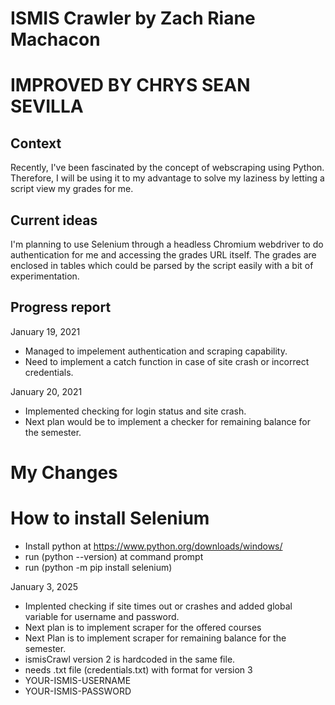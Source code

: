 # ISMIS Crawler by Zach Riane Machacon
# IMPROVED BY CHRYS SEAN SEVILLA

## Context
Recently, I've been fascinated by the concept of webscraping using Python. Therefore, I will be using it to my advantage to solve my laziness by letting a script view my grades for me. 

## Current ideas
I'm planning to use Selenium through a headless Chromium webdriver to do authentication for me and accessing the grades URL itself. The grades are enclosed in tables which could be parsed by the script easily with a bit of experimentation.

## Progress report
January 19, 2021
- Managed to impelement authentication and scraping capability.
- Need to implement a catch function in case of site crash or incorrect credentials.

January 20, 2021
- Implemented checking for login status and site crash.
- Next plan would be to implement a checker for remaining balance for the semester.

# My Changes

# How to install Selenium
- Install python at https://www.python.org/downloads/windows/
- run (python --version) at command prompt
- run (python -m pip install selenium)

January 3, 2025
- Implented checking if site times out or crashes and added global variable for username and password.
- Next plan is to implement scraper for the offered courses
- Next Plan is to implement scraper for remaining balance for the semester.
- ismisCrawl version 2 is hardcoded in the same file.
- needs .txt file (credentials.txt) with format for version 3
- YOUR-ISMIS-USERNAME
- YOUR-ISMIS-PASSWORD
